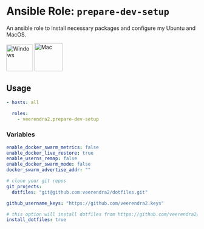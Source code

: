 # Ansible Role: `prepare-dev-setup`
An ansible role to install necessary packages and configure my Ubuntu and MacOS.

<img src="https://user-images.githubusercontent.com/8393701/248329468-ed036c98-08e7-4ee6-99ef-d5cef2e48a95.png" alt="Windows" width="70"/> <img src="https://user-images.githubusercontent.com/8393701/248331160-ae1cd8f6-7c4b-483b-9799-6b44ed3f30f2.png" alt="Mac" width="74"/>

## Usage
```yaml
- hosts: all

  roles:
    - veerendra2.prepare-dev-setup
```
### Variables
```yaml
enable_docker_swarm_metrics: false
enable_docker_live_restore: true
enable_userns_remap: false
enable_docker_swarm_mode: false
docker_swarm_advertise_addr: ""

# clone your git repos
git_projects:
  dotfiles: "git@github.com:veerendra2/dotfiles.git"

github_username_keys: "https://github.com/veerendra2.keys"

# this option will install dotfiles from https://github.com/veerendra2/dotfiles.git
install_dotfiles: true
```